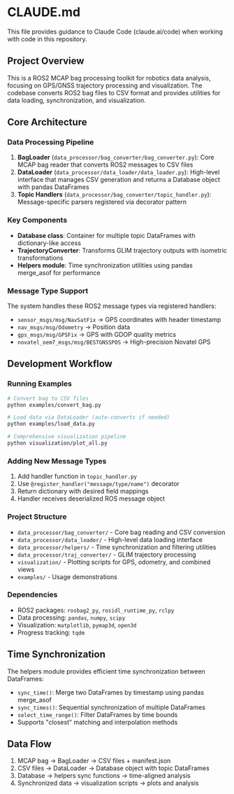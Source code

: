 # CLAUDE.md

This file provides guidance to Claude Code (claude.ai/code) when working with code in this repository.

## Project Overview

This is a ROS2 MCAP bag processing toolkit for robotics data analysis, focusing on GPS/GNSS trajectory processing and visualization. The codebase converts ROS2 bag files to CSV format and provides utilities for data loading, synchronization, and visualization.

## Core Architecture

### Data Processing Pipeline
1. **BagLoader** (`data_processor/bag_converter/bag_converter.py`): Core MCAP bag reader that converts ROS2 messages to CSV files
2. **DataLoader** (`data_processor/data_loader/data_loader.py`): High-level interface that manages CSV generation and returns a Database object with pandas DataFrames
3. **Topic Handlers** (`data_processor/bag_converter/topic_handler.py`): Message-specific parsers registered via decorator pattern

### Key Components
- **Database class**: Container for multiple topic DataFrames with dictionary-like access
- **TrajectoryConverter**: Transforms GLIM trajectory outputs with isometric transformations
- **Helpers module**: Time synchronization utilities using pandas merge_asof for performance

### Message Type Support
The system handles these ROS2 message types via registered handlers:
- `sensor_msgs/msg/NavSatFix` → GPS coordinates with header timestamp
- `nav_msgs/msg/Odometry` → Position data
- `gps_msgs/msg/GPSFix` → GPS with GDOP quality metrics
- `novatel_oem7_msgs/msg/BESTGNSSPOS` → High-precision Novatel GPS

## Development Workflow

### Running Examples
```bash
# Convert bag to CSV files
python examples/convert_bag.py

# Load data via DataLoader (auto-converts if needed)
python examples/load_data.py

# Comprehensive visualization pipeline
python visualization/plot_all.py
```

### Adding New Message Types
1. Add handler function in `topic_handler.py`
2. Use `@register_handler("message/type/name")` decorator
3. Return dictionary with desired field mappings
4. Handler receives deserialized ROS message object

### Project Structure
- `data_processor/bag_converter/` - Core bag reading and CSV conversion
- `data_processor/data_loader/` - High-level data loading interface  
- `data_processor/helpers/` - Time synchronization and filtering utilities
- `data_processor/traj_converter/` - GLIM trajectory processing
- `visualization/` - Plotting scripts for GPS, odometry, and combined views
- `examples/` - Usage demonstrations

### Dependencies
- ROS2 packages: `rosbag2_py`, `rosidl_runtime_py`, `rclpy`
- Data processing: `pandas`, `numpy`, `scipy`
- Visualization: `matplotlib`, `pymap3d`, `open3d`
- Progress tracking: `tqdm`

## Time Synchronization

The helpers module provides efficient time synchronization between DataFrames:
- `sync_time()`: Merge two DataFrames by timestamp using pandas merge_asof
- `sync_times()`: Sequential synchronization of multiple DataFrames
- `select_time_range()`: Filter DataFrames by time bounds
- Supports "closest" matching and interpolation methods

## Data Flow

1. MCAP bag → BagLoader → CSV files + manifest.json
2. CSV files → DataLoader → Database object with topic DataFrames  
3. Database → helpers sync functions → time-aligned analysis
4. Synchronized data → visualization scripts → plots and analysis